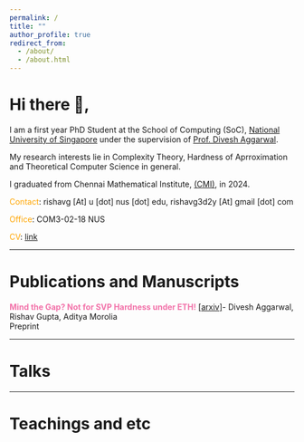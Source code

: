 ```yaml
---
permalink: /
title: ""
author_profile: true
redirect_from: 
  - /about/
  - /about.html
---
```


Hi there :wave:,
====

I am a first year PhD Student at the School of Computing (SoC), [National University of Singapore](https://www.nus.edu.sg/) under the supervision of [Prof. Divesh Aggarwal](https://sites.google.com/site/diveshhomepage/).

My research interests lie in Complexity Theory, Hardness of Aprroximation and Theoretical Computer Science in general. 


I graduated from Chennai Mathematical Institute, [(CMI)](https://www.cmi.ac.in/), in 2024.

<span style="color:orange">Contact</span>: rishavg [At] u [dot] nus [dot] edu, rishavg3d2y [At] gmail [dot] com

<span style="color:orange">Office</span>:  COM3-02-18 NUS

<span style="color:orange">CV</span>: [link]()

---

Publications and Manuscripts
=======

<span style="color:#f272a9">**Mind the Gap? Not for SVP Hardness under ETH!** </span> [[arxiv]](https://arxiv.org/abs/2312.05686)- Divesh Aggarwal, Rishav Gupta, Aditya Morolia                 
Preprint

---

Talks
=======
---

Teachings and etc
=======
